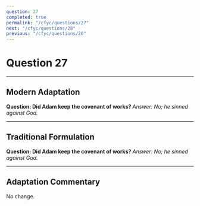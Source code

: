 ```yaml
---
question: 27
completed: true
permalink: "/cfyc/questions/27"
next: "/cfyc/questions/28"
previous: "/cfyc/questions/26"
---
```

# Question 27
---
## Modern Adaptation
<strong>
    Question: Did Adam keep the covenant of works?
</strong>

<em>
    Answer: No; he sinned against God.
</em>

---
## Traditional Formulation
<strong>
    Question: Did Adam keep the covenant of works?
</strong>

<em>
    Answer: No; he sinned against God.
</em>

---
## Adaptation Commentary
No change.
